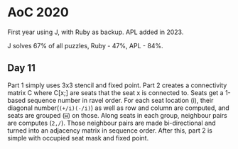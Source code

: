 # AoC 2020

First year using J, with Ruby as backup. APL added in 2023.

J solves 67% of all puzzles, Ruby - 47%, APL - 84%.

## Day 11
Part 1 simply uses 3x3 stencil and fixed point. Part 2 creates a connectivity matrix C where C[x;] are seats that the seat x is connected to. Seats get a 1-based sequence number in ravel order. For each seat location (i), their diagonal number(`(+/i)(-/i)`) as well as row and column are computed, and seats are grouped (`⌸`) on those. Along seats in each group, neighbour pairs are computes (`2,/`). Those neighbour pairs are made bi-directional and turned into an adjacency matrix in sequence order. After this, part 2 is simple with occupied seat mask and fixed point.

